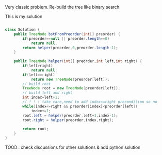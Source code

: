 
Very classic problem. Re-build the tree like binary search

This is my solution

```Java

class Solution {
    public TreeNode bstFromPreorder(int[] preorder) {
        if(preorder==null || preorder.length==0)
            return null;
        return helper(preorder,0,preorder.length-1);
    }
    
    public TreeNode helper(int[] preorder,int left,int right) {
        if(left>right)
            return null;
        if(left==right)
            return new TreeNode(preorder[left]);
        // build root 
        TreeNode root = new TreeNode(preorder[left]);
        // build left and right
        int index=left+1;
        // ! ! ! take care,need to add index<=right precondition so no indexOutofBound
        while(index<=right && preorder[index]<preorder[left])
            index+=1;
        root.left = helper(preorder,left+1,index-1);
        root.right = helper(preorder,index,right);
        
        return root;
    }
}

```

TOOD : check discussions for other solutions & add python solution